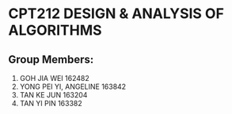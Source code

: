 # CPT212 DESIGN & ANALYSIS OF ALGORITHMS

## Group Members:
1. GOH JIA WEI 162482 
2. YONG PEI YI, ANGELINE 163842
3. TAN KE JUN 163204
4. TAN YI PIN 163382

